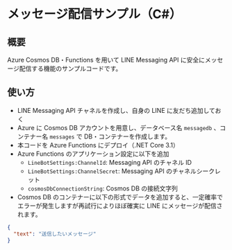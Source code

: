 ﻿# メッセージ配信サンプル（C#）
## 概要
Azure Cosmos DB・Functions を用いて LINE Messaging API に安全にメッセージ配信する機能のサンプルコードです。

## 使い方
- LINE Messaging API チャネルを作成し、自身の LINE に友だち追加しておく
- Azure に Cosmos DB アカウントを用意し、データベース名 `messagedb` 、コンテナー名 `messages` で DB・コンテナーを作成します。
- 本コードを Azure Functions にデプロイ（.NET Core 3.1）
- Azure Functions のアプリケーション設定に以下を追加
  - `LineBotSettings:ChannelId`: Messaging API のチャネル ID
  - `LineBotSettings:ChannelSecret`: Messaging API のチャネルシークレット
  - `cosmosDbConnectionString`: Cosmos DB の接続文字列
- Cosmos DB のコンテナーに以下の形式でデータを追加すると、一定確率でエラーが発生しますが再試行によりほぼ確実に LINE にメッセージが配信されます。

```json
{
  "text": "送信したいメッセージ"
}
```

